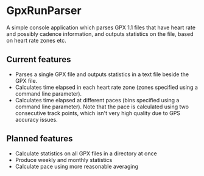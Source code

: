 ﻿GpxRunParser
============

A simple console application which parses GPX 1.1 files that have heart rate and possibly cadence information, and outputs statistics on the file, based on heart rate zones etc.

Current features
----------------

* Parses a single GPX file and outputs statistics in a text file beside the GPX file.
* Calculates time elapsed in each heart rate zone (zones specified using a command line parameter).
* Calculates time elapsed at different paces (bins specified using a command line parameter). Note that the pace is calculated using two consecutive track points, which isn't very high quality due to GPS accuracy issues.


Planned features
----------------

* Calculate statistics on all GPX files in a directory at once
* Produce weekly and monthly statistics
* Calculate pace using more reasonable averaging
